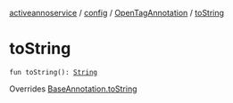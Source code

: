 [activeannoservice](../../index.md) / [config](../index.md) / [OpenTagAnnotation](index.md) / [toString](./to-string.md)

# toString

`fun toString(): `[`String`](https://kotlinlang.org/api/latest/jvm/stdlib/kotlin/-string/index.html)

Overrides [BaseAnnotation.toString](../-base-annotation/to-string.md)

